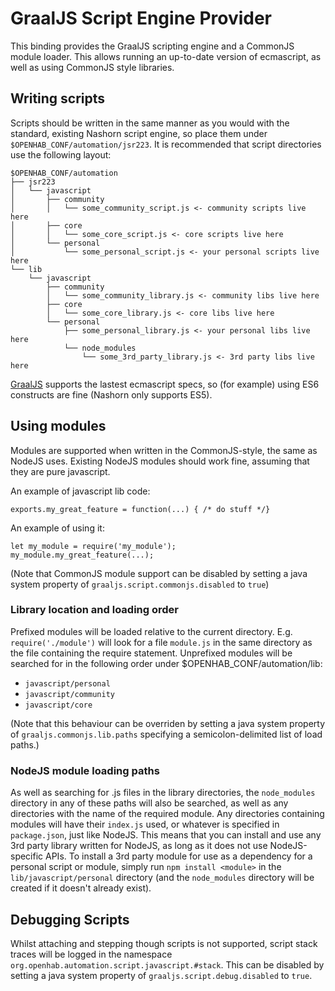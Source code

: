 # GraalJS Script Engine Provider

This binding provides the GraalJS scripting engine and a CommonJS module loader. This allows running an 
up-to-date version of ecmascript, as well as using CommonJS style libraries.

## Writing scripts

Scripts should be written in the same manner as you would with the standard, existing Nashorn script engine,
so place them under `$OPENHAB_CONF/automation/jsr223`. It is recommended that script directories use the
following layout:

```
$OPENHAB_CONF/automation
├── jsr223
│   └── javascript
│       ├── community
│       │   └── some_community_script.js <- community scripts live here
│       ├── core
│       │   └── some_core_script.js <- core scripts live here
│       └── personal
│           └── some_personal_script.js <- your personal scripts live here
└── lib
    └── javascript
        ├── community
        │   └── some_community_library.js <- community libs live here
        ├── core
        │   └── some_core_library.js <- core libs live here
        └── personal
            ├── some_personal_library.js <- your personal libs live here
            └── node_modules
                └── some_3rd_party_library.js <- 3rd party libs live here
```

[GraalJS](https://github.com/graalvm/graaljs) supports the lastest ecmascript specs, so (for example) using ES6
constructs are fine (Nashorn only supports ES5).

## Using modules

Modules are supported when written in the CommonJS-style, the same as NodeJS uses. Existing NodeJS modules 
should work fine, assuming that they are pure javascript.

An example of javascript lib code:
```
exports.my_great_feature = function(...) { /* do stuff */}
```

An example of using it:
```
let my_module = require('my_module');
my_module.my_great_feature(...);
```

(Note that CommonJS module support can be disabled by setting a java system property of `graaljs.script.commonjs.disabled` to `true`)

### Library location and loading order

Prefixed modules will be loaded relative to the current directory. E.g. `require('./module')` will look for a file
`module.js` in the same directory as the file containing the require statement.
Unprefixed modules will be searched for in the following order under $OPENHAB_CONF/automation/lib:
- `javascript/personal`
- `javascript/community`
- `javascript/core`

(Note that this behaviour can be overriden by setting a java system property of `graaljs.commonjs.lib.paths` 
specifying a semicolon-delimited list of load paths.)

### NodeJS module loading paths

As well as searching for .js files in the library directories, the `node_modules` directory in any of these paths will 
also be searched, as well as any directories with the name of the required module. Any directories containing modules
will have their `index.js` used, or whatever is specified in `package.json`, just like NodeJS. This means that you can
install and use any 3rd party library written for NodeJS, as long as it does not use NodeJS-specific APIs. To install
a 3rd party module for use as a dependency for a personal script or module, simply run `npm install <module>` in the 
`lib/javascript/personal` directory (and the `node_modules` directory will be created if it doesn't already exist).

## Debugging Scripts

Whilst attaching and stepping though scripts is not supported, script stack traces will be logged in the namespace 
`org.openhab.automation.script.javascript.#stack`. This can be disabled by setting a java system property of 
`graaljs.script.debug.disabled` to `true`.